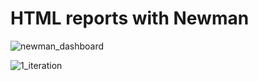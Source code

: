 # HTML reports with Newman

![newman_dashboard](https://user-images.githubusercontent.com/88686898/133786119-7431a1d7-3883-41a4-a7fb-0d88e608c7cf.jpg)

![1_iteration](https://user-images.githubusercontent.com/88686898/133786171-e3624792-792c-4d58-845e-128e45590526.jpg)

